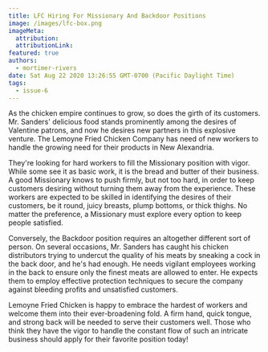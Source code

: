 ```yaml
---
title: LFC Hiring For Missionary And Backdoor Positions
image: /images/lfc-box.png
imageMeta:
  attribution:
  attributionLink:
featured: true
authors: 
  - mortimer-rivers
date: Sat Aug 22 2020 13:26:55 GMT-0700 (Pacific Daylight Time)
tags:
  - issue-6
---
```


As the chicken empire continues to grow, so does the girth of its customers. Mr. Sanders' delicious 
food stands prominently among the desires of Valentine patrons, and now he desires new partners in 
this explosive venture. The Lemoyne Fried Chicken Company has need of new workers to handle the 
growing need for their products in New Alexandria.

They're looking for hard workers to fill the Missionary position with vigor. While some see it as 
basic work, it is the bread and butter of their business. A good Missionary knows to push firmly, but 
not too hard, in order to keep customers desiring without turning them away from the experience. 
These workers are expected to be skilled in identifying the desires of their customers, be it round, 
juicy breasts, plump bottoms, or thick thighs. No matter the preference, a Missionary must explore 
every option to keep people satisfied.

Conversely, the Backdoor position requires an altogether different sort of person. On several 
occasions, Mr. Sanders has caught his chicken distributors trying to undercut the quality of his 
meats by sneaking a cock in the back door, and he's had enough. He needs vigilant employees working 
in the back to ensure only the finest meats are allowed to enter. He expects them to employ 
effective protection techniques to secure the company against bleeding profits and unsatisfied 
customers.

Lemoyne Fried Chicken is happy to embrace the hardest of workers and welcome them into their 
ever-broadening fold. A firm hand, quick tongue, and strong back will be needed to serve their 
customers well. Those who think they have the vigor to handle the constant flow of such an intricate 
business should apply for their favorite position today!
